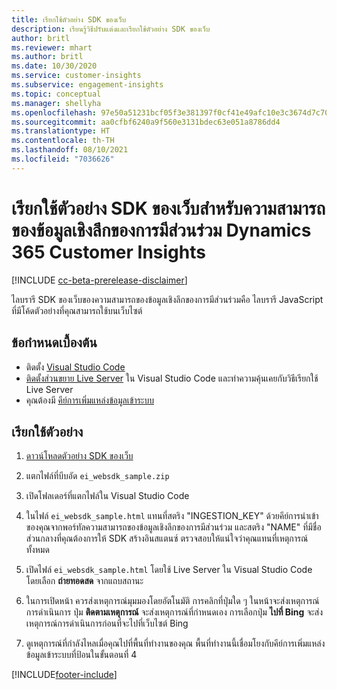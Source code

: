 ```yaml
---
title: เรียกใช้ตัวอย่าง SDK ของเว็บ
description: เรียนรู้วิธีปรับแต่งและเรียกใช้ตัวอย่าง SDK ของเว็บ
author: britl
ms.reviewer: mhart
ms.author: britl
ms.date: 10/30/2020
ms.service: customer-insights
ms.subservice: engagement-insights
ms.topic: conceptual
ms.manager: shellyha
ms.openlocfilehash: 97e50a51231bcf05f3e381397f0cf41e49afc10e3c3674d7c709c8f521979e12
ms.sourcegitcommit: aa0cfbf6240a9f560e3131bdec63e051a8786dd4
ms.translationtype: HT
ms.contentlocale: th-TH
ms.lasthandoff: 08/10/2021
ms.locfileid: "7036626"
---
```

# <a name="run-the-web-sdk-sample-for-dynamics-365-customer-insights-engagement-insights-capability"></a>เรียกใช้ตัวอย่าง SDK ของเว็บสำหรับความสามารถของข้อมูลเชิงลึกของการมีส่วนร่วม Dynamics 365 Customer Insights

[!INCLUDE [cc-beta-prerelease-disclaimer](includes/cc-beta-prerelease-disclaimer.md)]

ไลบรารี SDK ของเว็บของความสามารถของข้อมูลเชิงลึกของการมีส่วนร่วมคือ ไลบรารี JavaScript ที่มีโค้ดตัวอย่างที่คุณสามารถใช้บนเว็บไซต์

## <a name="prerequisites"></a>ข้อกำหนดเบื้องต้น

- ติดตั้ง [Visual Studio Code](https://code.visualstudio.com/)
- [ติดตั้งส่วนขยาย Live Server](https://marketplace.visualstudio.com/items?itemName=ritwickdey.LiveServer) ใน Visual Studio Code และทำความคุ้นเคยกับวิธีเรียกใช้ Live Server
- คุณต้องมี [คีย์การเพิ่มแหล่งข้อมูลเข้าระบบ](instrument-website.md)

## <a name="run-sample"></a>เรียกใช้ตัวอย่าง

1. [ดาวน์โหลดตัวอย่าง SDK ของเว็บ](https://download.pi.dynamics.com/sdk/EngagementInsightsSamples/ei_websdk_sample.zip)

1. แตกไฟล์ที่บีบอัด `ei_websdk_sample.zip`

1. เปิดโฟลเดอร์ที่แตกไฟล์ใน Visual Studio Code

1. ในไฟล์ `ei_websdk_sample.html` แทนที่สตริง "INGESTION_KEY" ด้วยคีย์การนำเข้าของคุณจากพอร์ทัลความสามารถของข้อมูลเชิงลึกของการมีส่วนร่วม และสตริง "NAME" ที่มีชื่อส่วนกลางที่คุณต้องการให้ SDK สร้างอินสแตนซ์ ตรวจสอบให้แน่ใจว่าคุณแทนที่เหตุการณ์ทั้งหมด

1. เปิดไฟล์ `ei_websdk_sample.html` โดยใช้ Live Server ใน Visual Studio Code โดยเลือก **ถ่ายทอดสด** จากแถบสถานะ

1. ในการเปิดหน้า ควรส่งเหตุการณ์มุมมองโดยอัตโนมัติ การคลิกที่ปุ่มใด ๆ ในหน้าจะส่งเหตุการณ์การดำเนินการ ปุ่ม **ติดตามเหตุการณ์** จะส่งเหตุการณ์ที่กำหนดเอง การเลือกปุ่ม **ไปที่ Bing** จะส่งเหตุการณ์การดำเนินการก่อนที่จะไปที่เว็บไซต์ Bing

1. ดูเหตุการณ์ที่กำลังไหลเมื่อคุณไปที่พื้นที่ทำงานของคุณ พื้นที่ทำงานนี้เชื่อมโยงกับคีย์การเพิ่มแหล่งข้อมูลเข้าระบบที่ป้อนในขั้นตอนที่ 4


[!INCLUDE[footer-include](../includes/footer-banner.md)]